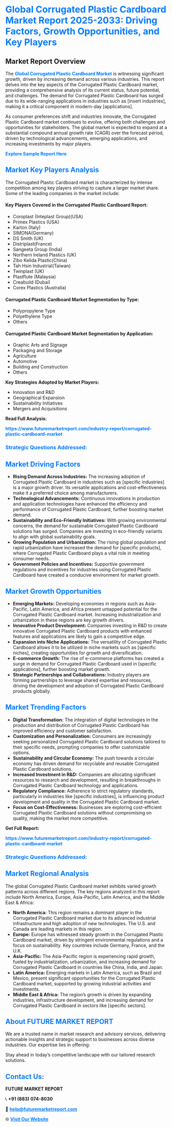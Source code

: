 <h1 style="color: #007BFF;">Global Corrugated Plastic Cardboard Market Report 2025-2033: Driving Factors, Growth Opportunities, and Key Players</h1>

<section id="overview">
<h2>Market Report Overview</h2>
<p>The <a href="https://www.futuremarketreport.com/industry-report/corrugated-plastic-cardboard-market" style="color: #007BFF; text-decoration: none;"><strong>Global Corrugated Plastic Cardboard Market</strong></a> is witnessing significant growth, driven by increasing demand across various industries. This report delves into the key aspects of the Corrugated Plastic Cardboard market, providing a comprehensive analysis of its current status, future potential, and challenges. The demand for Corrugated Plastic Cardboard has surged due to its wide-ranging applications in industries such as [insert industries], making it a critical component in modern-day [applications].</p>
<p>As consumer preferences shift and industries innovate, the Corrugated Plastic Cardboard market continues to evolve, offering both challenges and opportunities for stakeholders. The global market is expected to expand at a substantial compound annual growth rate (CAGR) over the forecast period, driven by technological advancements, emerging applications, and increasing investments by major players.</p>
</section>

<section id="overview">
<p><a href="https://www.futuremarketreport.com/request-sample/reportId=45965" style="color: #007BFF; text-decoration: none;"><strong>Explore Sample Report Here</strong></a></p>
</section>

<section id="key-players">
<h2 style="color: #007BFF;">Market Key Players Analysis</h2>
<p>The Corrugated Plastic Cardboard market is characterized by intense competition among key players striving to capture a larger market share. Some of the leading companies in the market include:</p>
<h4>Key Players Covered in the Corrugated Plastic Cardboard Report:</h4>
<ul><li>Coroplast (Inteplast Group)(USA)</li><li>Primex Plastics (USA)</li><li>Karton (Italy)</li><li>SIMONA(Germany)</li><li>DS Smith (UK)</li><li>Distriplast(France)</li><li>Sangeeta Group (India)</li><li>Northern Ireland Plastics (UK)</li><li>Zibo Kelida Plastic(China)</li><li>Tah Hsin Industrial(Taiwan)</li><li>Twinplast (UK)</li><li>Plastflute (Malaysia)</li><li>Creabuild (Dubai)</li><li>Corex Plastics (Australia)</li></ul>
<h4>Corrugated Plastic Cardboard Market Segmentation by Type:</h4>
<ul><li>Polypropylene Type</li><li>Polyethylene Type</li><li>Others</li></ul>

<h4>Corrugated Plastic Cardboard Market Segmentation by Application:</h4>
<ul><li>Graphic Arts and Signage</li><li>Packaging and Storage</li><li>Agriculture</li><li>Automotive</li><li>Building and Construction</li><li>Others</li></ul>
<p><strong>Key Strategies Adopted by Market Players:</strong></p>
<ul>
<li>Innovation and R&D</li>
<li>Geographical Expansion</li>
<li>Sustainability Initiatives</li>
<li>Mergers and Acquisitions</li>
</ul>
</section>

<section>
<p><strong>Read Full Analysis: </strong></p><a href="https://www.futuremarketreport.com/industry-report/corrugated-plastic-cardboard-market" style="color: #007BFF; text-decoration: none;"><strong>https://www.futuremarketreport.com/industry-report/corrugated-plastic-cardboard-market</strong></a>
<h3 style="color: #007BFF;">Strategic Questions Addressed:</h3>
</section>

<section id="driving-factors">
<h2 style="color: #007BFF;">Market Driving Factors</h2>
<ul>
<li><strong>Rising Demand Across Industries:</strong> The increasing adoption of Corrugated Plastic Cardboard in industries such as [specific industries] is a major growth driver. Its versatile applications and cost-effectiveness make it a preferred choice among manufacturers.</li>
<li><strong>Technological Advancements:</strong> Continuous innovations in production and application technologies have enhanced the efficiency and performance of Corrugated Plastic Cardboard, further boosting market demand.</li>
<li><strong>Sustainability and Eco-Friendly Initiatives:</strong> With growing environmental concerns, the demand for sustainable Corrugated Plastic Cardboard solutions has surged. Companies are investing in eco-friendly variants to align with global sustainability goals.</li>
<li><strong>Growing Population and Urbanization:</strong> The rising global population and rapid urbanization have increased the demand for [specific products], where Corrugated Plastic Cardboard plays a vital role in meeting consumer needs.</li>
<li><strong>Government Policies and Incentives:</strong> Supportive government regulations and incentives for industries using Corrugated Plastic Cardboard have created a conducive environment for market growth.</li>
</ul>
</section>

<section id="growth-opportunities">
<h2 style="color: #007BFF;">Market Growth Opportunities</h2>
<ul>
<li><strong>Emerging Markets:</strong> Developing economies in regions such as Asia-Pacific, Latin America, and Africa present untapped potential for the Corrugated Plastic Cardboard market. Increasing industrialization and urbanization in these regions are key growth drivers.</li>
<li><strong>Innovative Product Development:</strong> Companies investing in R&D to create innovative Corrugated Plastic Cardboard products with enhanced features and applications are likely to gain a competitive edge.</li>
<li><strong>Expansion into Niche Applications:</strong> The versatility of Corrugated Plastic Cardboard allows it to be utilized in niche markets such as [specific niches], creating opportunities for growth and diversification.</li>
<li><strong>E-commerce Growth:</strong> The rise of e-commerce platforms has created a surge in demand for Corrugated Plastic Cardboard used in [specific applications], further boosting market growth.</li>
<li><strong>Strategic Partnerships and Collaborations:</strong> Industry players are forming partnerships to leverage shared expertise and resources, driving the development and adoption of Corrugated Plastic Cardboard products globally.</li>
</ul>
</section>

<section id="trending-factors">
<h2 style="color: #007BFF;">Market Trending Factors</h2>
<ul>
<li><strong>Digital Transformation:</strong> The integration of digital technologies in the production and distribution of Corrugated Plastic Cardboard has improved efficiency and customer satisfaction.</li>
<li><strong>Customization and Personalization:</strong> Consumers are increasingly seeking personalized Corrugated Plastic Cardboard solutions tailored to their specific needs, prompting companies to offer customizable options.</li>
<li><strong>Sustainability and Circular Economy:</strong> The push towards a circular economy has driven demand for recyclable and reusable Corrugated Plastic Cardboard solutions.</li>
<li><strong>Increased Investment in R&D:</strong> Companies are allocating significant resources to research and development, resulting in breakthroughs in Corrugated Plastic Cardboard technology and applications.</li>
<li><strong>Regulatory Compliance:</strong> Adherence to strict regulatory standards, particularly in industries like [specific industries], is influencing product development and quality in the Corrugated Plastic Cardboard market.</li>
<li><strong>Focus on Cost-Effectiveness:</strong> Businesses are exploring cost-efficient Corrugated Plastic Cardboard solutions without compromising on quality, making the market more competitive.</li>
</ul>
</section>

<section>
<p><strong>Get Full Report: </strong></p><a href="https://www.futuremarketreport.com/industry-report/corrugated-plastic-cardboard-market" style="color: #007BFF; text-decoration: none;"><strong>https://www.futuremarketreport.com/industry-report/corrugated-plastic-cardboard-market</strong></a>
<h3 style="color: #007BFF;">Strategic Questions Addressed:</h3>
</section>


<section id="regional-analysis">
<h2 style="color: #007BFF;">Market Regional Analysis</h2>
<p>The global Corrugated Plastic Cardboard market exhibits varied growth patterns across different regions. The key regions analyzed in this report include North America, Europe, Asia-Pacific, Latin America, and the Middle East & Africa:</p>
<ul>
<li><strong>North America:</strong> This region remains a dominant player in the Corrugated Plastic Cardboard market due to its advanced industrial infrastructure and high adoption of new technologies. The U.S. and Canada are leading markets in this region.</li>
<li><strong>Europe:</strong> Europe has witnessed steady growth in the Corrugated Plastic Cardboard market, driven by stringent environmental regulations and a focus on sustainability. Key countries include Germany, France, and the U.K.</li>
<li><strong>Asia-Pacific:</strong> The Asia-Pacific region is experiencing rapid growth, fueled by industrialization, urbanization, and increasing demand for Corrugated Plastic Cardboard in countries like China, India, and Japan.</li>
<li><strong>Latin America:</strong> Emerging markets in Latin America, such as Brazil and Mexico, present significant opportunities for the Corrugated Plastic Cardboard market, supported by growing industrial activities and investments.</li>
<li><strong>Middle East & Africa:</strong> The region’s growth is driven by expanding industries, infrastructure development, and increasing demand for Corrugated Plastic Cardboard in sectors like [specific sectors].</li>
</ul>
</section>

<footer>
<h2 style="color: #007BFF;">About FUTURE MARKET REPORT</h2>
<p>We are a trusted name in market research and advisory services, delivering actionable insights and strategic support to businesses across diverse industries. Our expertise lies in offering:</p>

<p>Stay ahead in today’s competitive landscape with our tailored research solutions.</p>

<h2 style="color: #007BFF;">Contact Us:</h2>
<p><strong>FUTURE MARKET REPORT</strong></p>
<p>📞 <strong>+91 (883) 074-8030</strong></p>
<p>📧 <strong><a href="mailto:help@futuremarketreport.com" style="color: #007BFF;">help@futuremarketreport.com</a></strong></p>
<p>🌐 <strong><a href="https://www.futuremarketreport.com/" style="color: #007BFF;">Visit Our Website</a></strong></p>
</footer>